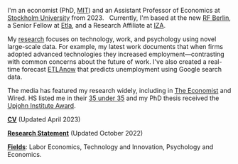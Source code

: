 I'm an economist (PhD, [MIT](https://economics.mit.edu/)) and an Assistant Professor of Economics at [Stockholm University](https://www.su.se/department-of-economics/) from 2023.   Currently, I'm based at the new [RF Berlin](https://www.rfberlin.com/), a Senior Fellow at [Etla](https://www.etla.fi/en/), and a Research Affiliate at [IZA](https://www.iza.org/).

My [research](/#workingpapers) focuses on technology, work, and psychology using novel large-scale data. For example, my latest work documents that when firms adopted advanced technologies they increased employment—contrasting with common concerns about the future of work. I've also created a real-time forecast [ETLAnow](https://www.etla.fi/en/etlanow/) that predicts unemployment using Google search data.

The media has featured my research widely, including in [The Economist](https://www.economist.com/finance-and-economics/2022/01/22/economists-are-revising-their-views-on-robots-and-jobs) and Wired. HS listed me in their [35 under 35](https://www.hs.fi/visio/art-2000007825436.html) and my PhD thesis received the [Upjohn Institute Award](https://www.upjohn.org/2022-Dissertation-Awardees).

__[CV](/pdf/Tuhkuri_CV.pdf)__ (Updated April 2023)

__[Research Statement](/pdf/Tuhkuri_Research.pdf)__ (Updated October 2022)

__[Fields]()__: Labor Economics, Technology and Innovation, Psychology and Economics.